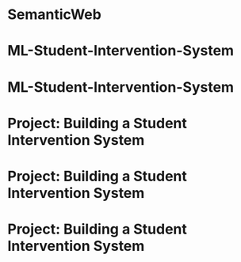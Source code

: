 # SemanticWeb
# ML-Student-Intervention-System
# ML-Student-Intervention-System
# Project: Building a Student Intervention System
# Project: Building a Student Intervention System
# Project: Building a Student Intervention System
